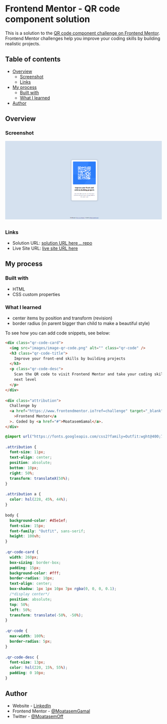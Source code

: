 # Frontend Mentor - QR code component solution

This is a solution to the [QR code component challenge on Frontend Mentor](https://www.frontendmentor.io/challenges/qr-code-component-iux_sIO_H). Frontend Mentor challenges help you improve your coding skills by building realistic projects.

## Table of contents

- [Overview](#overview)
  - [Screenshot](#screenshot)
  - [Links](#links)
- [My process](#my-process)
  - [Built with](#built-with)
  - [What I learned](#what-i-learned)
- [Author](#author)

## Overview

### Screenshot

![](./screenshot.png)

### Links

- Solution URL: [solution URL here .. repo](https://github.com/MoatasemGamal/QR-code-component.git)
- Live Site URL: [live site URL here](https://moatasemgamal.github.io/QR-code-component/)

## My process

### Built with

- HTML
- CSS custom properties

### What I learned

- center items by position and transform (revision)
- border radius (in parent bigger than child to make a beautiful style)

To see how you can add code snippets, see below:

```html
<div class="qr-code-card">
  <img src="images/image-qr-code.png" alt="" class="qr-code" />
  <h3 class="qr-code-title">
    Improve your front-end skills by building projects
  </h3>
  <p class="qr-code-desc">
    Scan the QR code to visit Frontend Mentor and take your coding skills to the
    next level
  </p>
</div>

<div class="attribution">
  Challenge by
  <a href="https://www.frontendmentor.io?ref=challenge" target="_blank"
    >Frontend Mentor</a
  >. Coded by <a href="#">MoatasemGamal</a>.
</div>
```

```css
@import url("https://fonts.googleapis.com/css2?family=Outfit:wght@400;700&display=swap");

.attribution {
  font-size: 11px;
  text-align: center;
  position: absolute;
  bottom: 10px;
  right: 50%;
  transform: translateX(50%);
}

.attribution a {
  color: hsl(228, 45%, 44%);
}

body {
  background-color: #d5e1ef;
  font-size: 15px;
  font-family: "Outfit", sans-serif;
  height: 100vh;
}

.qr-code-card {
  width: 260px;
  box-sizing: border-box;
  padding: 15px;
  background-color: #fff;
  border-radius: 10px;
  text-align: center;
  box-shadow: 1px 1px 10px 7px rgba(0, 0, 0, 0.1);
  /*display center*/
  position: absolute;
  top: 50%;
  left: 50%;
  transform: translate(-50%, -50%);
}

.qr-code {
  max-width: 100%;
  border-radius: 5px;
}

.qr-code-desc {
  font-size: 13px;
  color: hsl(220, 15%, 55%);
  padding: 0 10px;
}
```

## Author

- Website - [LinkedIn](https://www.linkedin.com/in/moatasem-gamal/)
- Frontend Mentor - [@MoatasemGamal](https://www.frontendmentor.io/profile/MoatasemGamal)
- Twitter - [@MoatasemOff](https://twitter.com/MoatasemOff)
